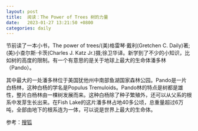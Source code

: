 ```yaml
---
layout: post
title:  阅读：The Power of Trees 树的力量
date:   2023-01-27 13:21:50 +0800
categories: daily
---
```


节前读了一本小书，The power of trees/(美)格雷琴·戴利(Gretchen C. Daily)著;(美)小查尔斯·卡茨(Charles J. Katz Jr.)摄;徐卫华译。新学到了不少的小知识，比如树的高度的限制。有一个有意思的是关于地球上最大的生命体潘多林（Pando）。

其中最大的一处潘多林位于美国犹他州中南部鱼湖国家森林公园。Pando是一片白杨林，这种白杨的学名是Populus Tremuloids。Pando林的特点是树都是雄性，整片白杨林由一棵树发展而来。这种白杨除了种子繁殖外，还可以从父系的根系中发芽生长出来。在Fish Lake的这片潘多林占地40多公顷，总重量超过6万吨，全部由地下的根系连为一体，可以说是世界上最大的生命体。

参考：[搜狐][ref]

[ref]: https://www.sohu.com/a/620593532_120613841